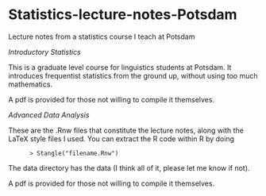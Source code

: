 Statistics-lecture-notes-Potsdam
================================

Lecture notes from a statistics course I teach at Potsdam

*Introductory Statistics*

This is a graduate level course for linguistics students at Potsdam. It introduces frequentist statistics from the ground up, without using too much mathematics.

A pdf is provided for those not willing to compile it themselves.  

*Advanced Data Analysis*

These are the .Rnw files that constitute the lecture notes, along with the LaTeX style files I used. You can extract the R code within R by doing

      	  > Stangle("filename.Rnw")

The data directory has the data (I think all of it, please let me know if not).

A pdf is provided for those not willing to compile it themselves.  